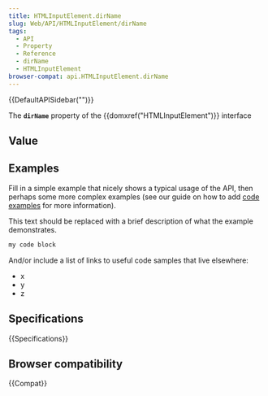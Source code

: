 ```yaml
---
title: HTMLInputElement.dirName
slug: Web/API/HTMLInputElement/dirName
tags:
  - API
  - Property
  - Reference
  - dirName
  - HTMLInputElement
browser-compat: api.HTMLInputElement.dirName
---
```

{{DefaultAPISidebar("")}}

The **`dirName`** property of the {{domxref("HTMLInputElement")}} interface 

## Value



## Examples

Fill in a simple example that nicely shows a typical usage of the API, then perhaps some more complex examples (see our guide on how to add [code examples](/en-US/docs/MDN/Contribute/Structures/Code_examples) for more information).

This text should be replaced with a brief description of what the example demonstrates.

```js
my code block
```

And/or include a list of links to useful code samples that live elsewhere:

*   x
*   y
*   z

## Specifications

{{Specifications}}

## Browser compatibility

{{Compat}}


